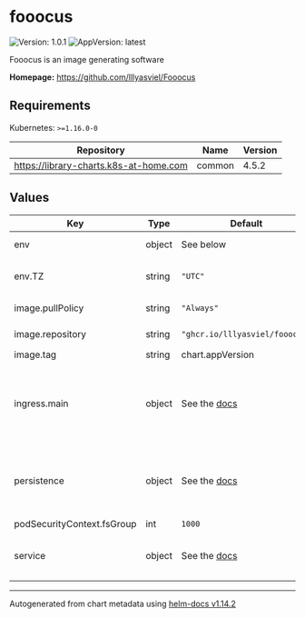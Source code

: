 # fooocus

![Version: 1.0.1](https://img.shields.io/badge/Version-1.0.1-informational?style=flat-square) ![AppVersion: latest](https://img.shields.io/badge/AppVersion-latest-informational?style=flat-square)

Fooocus is an image generating software

**Homepage:** <https://github.com/lllyasviel/Fooocus>

## Requirements

Kubernetes: `>=1.16.0-0`

| Repository | Name | Version |
|------------|------|---------|
| https://library-charts.k8s-at-home.com | common | 4.5.2 |

## Values

| Key | Type | Default | Description |
|-----|------|---------|-------------|
| env | object | See below | environment variables |
| env.TZ | string | `"UTC"` | Set the container timezone |
| image.pullPolicy | string | `"Always"` | image pull policy |
| image.repository | string | `"ghcr.io/lllyasviel/fooocus"` | image repository |
| image.tag | string | chart.appVersion | image tag |
| ingress.main | object | See the [docs](https://github.com/k8s-at-home/library-charts/blob/1b8b81ceb368e378c01aaf826142cfd948a93042/charts/stable/common/values.yaml#L312) | Enable and configure ingress settings for the chart under this key. |
| persistence | object | See the [docs](https://github.com/k8s-at-home/library-charts/blob/1b8b81ceb368e378c01aaf826142cfd948a93042/charts/stable/common/values.yaml#L362) | Configure persistence settings for the chart under this key. |
| podSecurityContext.fsGroup | int | `1000` |  |
| service | object | See the [docs](https://github.com/k8s-at-home/library-charts/blob/1b8b81ceb368e378c01aaf826142cfd948a93042/charts/stable/common/values.yaml#L250) | Configures service settings for the chart. |

----------------------------------------------
Autogenerated from chart metadata using [helm-docs v1.14.2](https://github.com/norwoodj/helm-docs/releases/v1.14.2)
